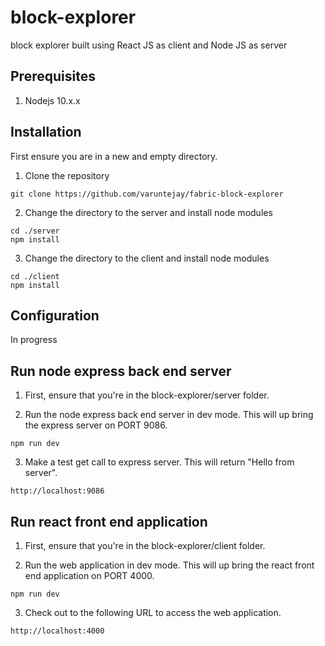 # block-explorer
block explorer built using React JS as client and Node JS as server

## **Prerequisites**

1. Nodejs 10.x.x
    
## **Installation**

First ensure you are in a new and empty directory.

1. Clone the repository

```
git clone https://github.com/varuntejay/fabric-block-explorer
```

2. Change the directory to the server and install node modules

```
cd ./server
npm install
```

3. Change the directory to the client and install node modules

```
cd ./client
npm install
```

## **Configuration**

In progress

## **Run node express back end server**

1. First, ensure that you're in the block-explorer/server folder.

2. Run the node express back end server in dev mode. This will up bring the express server on PORT 9086.

```
npm run dev
```
3. Make a test get call to express server. This will return "Hello from server".

```
http://localhost:9086
```

## **Run react front end application**

1. First, ensure that you're in the block-explorer/client folder.

2. Run the web application in dev mode. This will up bring the react front end application on PORT 4000.

```
npm run dev
```
3. Check out to the following URL to access the web application.

```
http://localhost:4000
```


